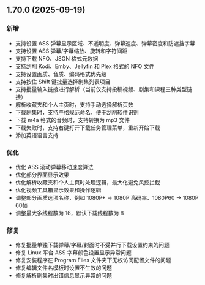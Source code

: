 ## 1.70.0 (2025-09-19)
### 新增
* 支持设置 ASS 弹幕显示区域、不透明度、弹幕速度、弹幕密度和防遮挡字幕
* 支持设置 ASS 弹幕/字幕缩放、旋转和字符间距
* 支持下载 NFO、JSON 格式元数据
* 支持刮削 Kodi、Emby、Jellyfin 和 Plex 格式的 NFO 文件
* 支持设置画质、音质、编码格式优先级
* 支持按住 Shift 键批量选择剧集列表项目
* 支持批量输入链接进行解析（当前仅支持投稿视频、剧集和课程三种类型链接）
* 解析收藏夹和个人主页时，支持手动选择解析页数
* 下载剧集时，支持严格规范命名，便于刮削软件识别
* 下载 m4a 格式的音频时，支持转换为 mp3 文件
* 下载失败时，支持右键打开下载任务管理菜单，重新开始下载
* 添加英语语言支持

### 优化
* 优化 ASS 滚动弹幕移动速度算法
* 优化部分界面显示效果
* 优化解析收藏夹和个人主页时处理逻辑，最大化避免风控拦截
* 优化视频工具箱显示效果和操作逻辑
* 调整部分画质选项名称，例如 1080P+ -> 1080P 高码率、1080P60 -> 1080P 60帧
* 调整最大多线程数为 16，默认下载线程数为 8

### 修复
* 修复批量单独下载弹幕/字幕/封面时不受并行下载设置约束的问题
* 修复 Linux 平台 ASS 字幕颜色设置显示异常问题
* 修复安装程序在 Program Files 文件夹下无权访问配置文件的问题
* 修复编辑文件名模板时设置不生效的问题
* 修复解析剧集时出错信息显示异常的问题